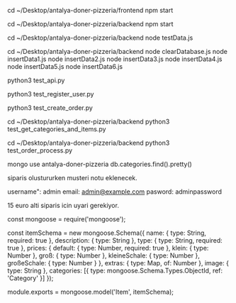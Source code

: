 cd ~/Desktop/antalya-doner-pizzeria/frontend
npm start

cd ~/Desktop/antalya-doner-pizzeria/backend
npm start


cd ~/Desktop/antalya-doner-pizzeria/backend
node testData.js



cd ~/Desktop/antalya-doner-pizzeria/backend
node clearDatabase.js
node insertData1.js
node insertData2.js
node insertData3.js
node insertData4.js
node insertData5.js
node insertData6.js



python3 test_api.py

python3 test_register_user.py


python3 test_create_order.py


cd ~/Desktop/antalya-doner-pizzeria/backend
python3 test_get_categories_and_items.py


cd ~/Desktop/antalya-doner-pizzeria/backend
python3 test_order_process.py

mongo
use antalya-doner-pizzeria
db.categories.find().pretty()



siparis olustururken musteri notu eklenecek. 



username": admin
email: admin@example.com
pasword: adminpassword

15 euro alti siparis icin uyari gerekiyor. 

const mongoose = require('mongoose');

const itemSchema = new mongoose.Schema({
  name: { type: String, required: true },
  description: { type: String },
  type: { type: String, required: true },
  prices: {
    default: { type: Number, required: true },
    klein: { type: Number },
    groß: { type: Number },
    kleineSchale: { type: Number },
    großeSchale: { type: Number }
  },
  extras: {
    type: Map,
    of: Number
  },
  image: { type: String },
  categories: [{ type: mongoose.Schema.Types.ObjectId, ref: 'Category' }]
});

module.exports = mongoose.model('Item', itemSchema);
